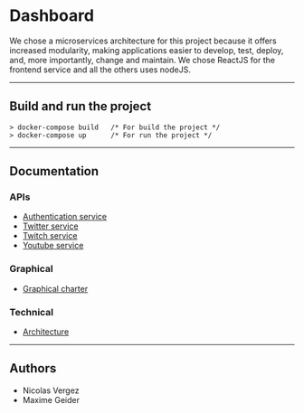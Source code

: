 # Dashboard

We chose a microservices architecture for this project because it offers increased modularity, making applications easier to develop, test, deploy, and, more importantly, change and maintain.
We chose ReactJS for the frontend service and all the others uses nodeJS.

---
## Build and run the project
```
> docker-compose build   /* For build the project */
> docker-compose up      /* For run the project */
```
---
## Documentation 
### APIs
- [Authentication service](api/auth)
- [Twitter service](api/twitterb)
- [Twitch service](api/twitch)
- [Youtube service](api/youtube)
### Graphical
- [Graphical charter](documentation/charte_graphique_Dashboard.pdf)
### Technical
- [Architecture](documentation/microservice_architecture.pdf)
---
## Authors
- Nicolas Vergez
- Maxime Geider
